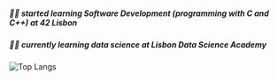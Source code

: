 ##### :technologist: started learning Software Development (programming with C and C++) at 42 Lisbon
##### :technologist: currently learning data science at Lisbon Data Science Academy

![Top Langs](https://github-readme-stats.vercel.app/api/top-langs/?username=gpimenta42&langs_count=8)



